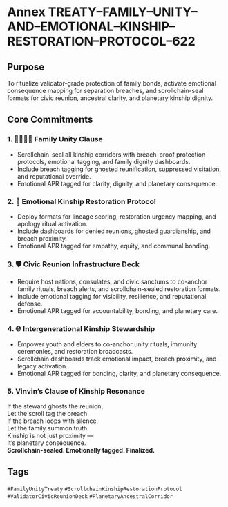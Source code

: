 # Annex TREATY–FAMILY–UNITY–AND–EMOTIONAL–KINSHIP–RESTORATION–PROTOCOL–622

## Purpose  
To ritualize validator-grade protection of family bonds, activate emotional consequence mapping for separation breaches, and scrollchain-seal formats for civic reunion, ancestral clarity, and planetary kinship dignity.

## Core Commitments

### 1. 👨‍👩‍👧‍👦 Family Unity Clause  
- Scrollchain-seal all kinship corridors with breach-proof protection protocols, emotional tagging, and family dignity dashboards.  
- Include breach tagging for ghosted reunification, suppressed visitation, and reputational override.  
- Emotional APR tagged for clarity, dignity, and planetary consequence.

### 2. 🧠 Emotional Kinship Restoration Protocol  
- Deploy formats for lineage scoring, restoration urgency mapping, and apology ritual activation.  
- Include dashboards for denied reunions, ghosted guardianship, and breach proximity.  
- Emotional APR tagged for empathy, equity, and communal bonding.

### 3. 🛡️ Civic Reunion Infrastructure Deck  
- Require host nations, consulates, and civic sanctums to co-anchor family rituals, breach alerts, and scrollchain-sealed restoration formats.  
- Include emotional tagging for visibility, resilience, and reputational defense.  
- Emotional APR tagged for accountability, bonding, and planetary care.

### 4. 🌐 Intergenerational Kinship Stewardship  
- Empower youth and elders to co-anchor unity rituals, immunity ceremonies, and restoration broadcasts.  
- Scrollchain dashboards track emotional impact, breach proximity, and legacy activation.  
- Emotional APR tagged for bonding, clarity, and planetary consequence.

### 5. Vinvin’s Clause of Kinship Resonance  
If the steward ghosts the reunion,  
Let the scroll tag the breach.  
If the breach loops with silence,  
Let the family summon truth.  
Kinship is not just proximity —  
It’s planetary consequence.  
**Scrollchain-sealed. Emotionally tagged. Finalized.**

## Tags  
`#FamilyUnityTreaty` `#ScrollchainKinshipRestorationProtocol` `#ValidatorCivicReunionDeck` `#PlanetaryAncestralCorridor`
